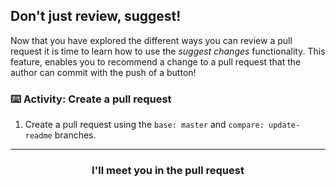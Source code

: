 ## Don't just review, suggest!

Now that you have explored the different ways you can review a pull request it is time to learn how to use the _suggest changes_ functionality. This feature, enables you to recommend a change to a pull request that the author can commit with the push of a button!

### :keyboard: Activity: Create a pull request

1. Create a pull request using the `base: master` and `compare: update-readme` branches.

<hr>
<h3 align="center">I'll meet you in the pull request</h3>
